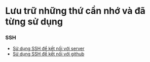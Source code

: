# Lưu trữ những thứ cần nhớ và đã từng sử dụng

### SSH
- [Sử dụng SSH để kết nối với server](./ssh/ssh-local-and-server.md)
- [Sử dụng SSH để kết nối với github](./ssh/ssh-local-and-github.md)
